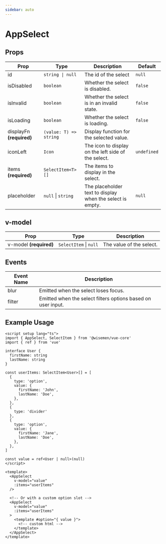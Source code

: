 ```yaml
---
sidebar: auto
---
```


# AppSelect
<script setup>
import AppSelectPlayground from './AppSelectPlayground.vue'
</script>

<AppSelectPlayground />

## Props

| Prop                      | Type                   | Description                                               | Default     |
| ------------------------- | ---------------------- | --------------------------------------------------------- | -------     |
| id                        | `string \| null`       | The id of the select                                      | `null`      |
| isDisabled                | `boolean`              | Whether the select is disabled.                           | `false`     |
| isInvalid                 | `boolean`              | Whether the select is in an invalid state.                | `false`     |
| isLoading                 | `boolean`              | Whether the select is loading.                            | `false`     |
| displayFn  **(required)** | `(value: T) => string` | Display function for the selected value.                  |             |
| iconLeft                  | `Icon`                 | The icon to display on the left side of the select.       | `undefined` |
| items  **(required)**     | `SelectItem<T>[]`      | The items to display in the select.                       |             |
| placeholder               | `null` \| `string`     | The placeholder text to display when the select is empty. | `null`      |

## v-model

| Prop                   | Type                   | Description              |
| ---------------------- | ---------------------- | ------------------------ |
| v-model **(required)** | `SelectItem` \| `null` | The value of the select. |

## Events

| Event Name | Description                                                  |
| ---------- | ------------------------------------------------------------ |
| blur       | Emitted when the select loses focus.                         |
| filter     | Emitted when the select filters options based on user input. |

## Example Usage

```vue
<script setup lang="ts">
import { AppSelect, SelectItem } from '@wisemen/vue-core'
import { ref } from 'vue'

interface User {
  firstName: string
  lastName: string
}

const userItems: SelectItem<User>[] = [
  {
    type: 'option',
    value: {
      firstName: 'John',
      lastName: 'Doe',
    },
  },
  {
    type: 'divider'
  },
  {
    type: 'option',
    value: {
      firstName: 'Jane',
      lastName: 'Doe',
    },
  },
]

const value = ref<User | null>(null)
</script>

<template>
  <AppSelect 
    v-model="value" 
    :items="userItems"
  />

  <!-- Or with a custom option slot -->
  <AppSelect 
    v-model="value" 
    :items="userItems"
  >
    <template #option="{ value }">
      <!-- custom html -->
    </template>
  </AppSelect>
</template>
